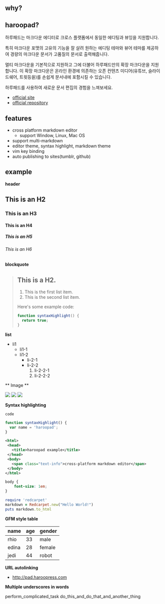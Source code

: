 ## why?

## haroopad?
하루패드는 마크다운 에디터로 크로스 플랫폼에서 동일한 에디팅과 뷰잉을 지원합니다.

특히 마크다운 포맷의 고유의 기능을 잘 살려 원하는 에디팅 테마와 뷰어 테마를 제공하여 경량의 마크다운 문서가 고품질의 문서로 출력해줍니다.

멀티 마크다운을 기본적으로 지원하고 그에 더불어 하루패드만의 확장 마크다운을 지원합니다. 이 확장 마크다운은 온라인 환경에 의존하는 오픈 컨텐츠 미디어(유튜브, 슬라이드쉐어, 트윗등을)를 손쉽게 문서내에 포함시킬 수 있습니다. 

하루패드를 사용하여 새로운 문서 편집의 경험을 느껴보세요.

* [official site](http://pad.haroopress.com)
* [official repository](https://github.com/rhiokim/haroopad)

## features
* cross platform markdown editor
	- support Window, Linux, Mac OS
* support multi-markdown
* editor theme, syntax highlight, markdown theme
* vim key binding
* auto publishing to sites(tumblr, github)

## example

**header**

## This is an H2
### This is an H3
#### This is an H4
##### This is an H5
###### This is an H6


**blockquote**

> ## This is a H2.
> 
> 1.   This is the first list item.
> 2.   This is the second list item.
> 
> Here's some example code:
> 
> ```js
> function syntaxHighlight() {
>   return true;
> }
> ```

**list**

* li1
	- li1-1
   - li1-2
     * li-2-1
     * li-2-2
       1. li-2-2-1
       2. li-2-2-2

** Image **

![](http://placekitten.com/g/160/180)
![](http://placekitten.com/g/160/180)
![](http://placekitten.com/g/160/180)

**Syntax highlighting**

`code`

```js
function syntaxHighlight() {
  var name = 'haroopad';
}
```

```xml
<html>
 <head>
   <title>haroopad example</title>
 </head>
 <body>
   <span class="text-info">cross-platform markdown editor</span>
 </body>
</html>
```

```css
body {
	font-size: 1em;
}
```

```ruby
require 'redcarpet'
markdown = Redcarpet.new("Hello World!")
puts markdown.to_html
```

**GFM style table**

name | age | gender
---|---|---|
rhio | 33 | male
edina | 28 | female
jedi | 44 | robot


**URL autolinking**

* http://pad.haroopress.com

**Multiple underscores in words**

perform_complicated_task
do_this_and_do_that_and_another_thing


